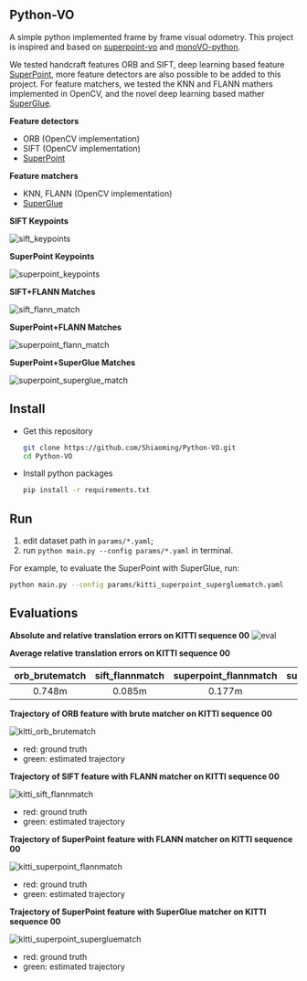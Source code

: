 ## Python-VO
A simple python implemented frame by frame visual odometry. This project is inspired and based on [superpoint-vo](https://github.com/syinari0123/SuperPoint-VO) and [monoVO-python](https://github.com/uoip/monoVO-python).

We tested handcraft features ORB and SIFT, deep learning based feature [SuperPoint](https://github.com/magicleap/SuperPointPretrainedNetwork), more feature detectors are also possible to be added to this project.
For feature matchers, we tested the KNN and FLANN mathers implemented in OpenCV, and the novel deep learning based mather [SuperGlue](https://github.com/magicleap/SuperGluePretrainedNetwork).

**Feature detectors**
- ORB (OpenCV implementation)
- SIFT (OpenCV implementation)
- [SuperPoint](https://github.com/magicleap/SuperPointPretrainedNetwork) 

**Feature matchers**
- KNN, FLANN (OpenCV implementation)
- [SuperGlue](https://github.com/magicleap/SuperGluePretrainedNetwork)

**SIFT Keypoints**

![sift_keypoints](screenshots/sift_keypoints.png)

**SuperPoint Keypoints**

![superpoint_keypoints](screenshots/superpoint_keypoints.png)

**SIFT+FLANN Matches**

![sift_flann_match](screenshots/sift_flann_match.png)

**SuperPoint+FLANN Matches**

![superpoint_flann_match](screenshots/superpoint_flann_match.png)

**SuperPoint+SuperGlue Matches**

![superpoint_superglue_match](screenshots/superpoint_superglue_match.png)

## Install

- Get this repository
    ```bash
    git clone https://github.com/Shiaoming/Python-VO.git
    cd Python-VO
    ``` 
  
- Install python packages
    ```bash
    pip install -r requirements.txt
    ```

## Run
1. edit dataset path in `params/*.yaml`;
2. run `python main.py --config params/*.yaml` in terminal.
    
For example, to evaluate the SuperPoint with SuperGlue, run:

```bash
python main.py --config params/kitti_superpoint_supergluematch.yaml
```

## Evaluations
**Absolute and relative translation errors on KITTI sequence 00**
![eval](results/eval.png)

**Average relative translation errors on KITTI sequence 00**

| orb_brutematch |     sift_flannmatch | superpoint_flannmatch | superpoint_supergluematch |
| :------------: | :-------------------: | :-------------------: | :-----------------------: |
|     0.748m     |        0.085m         |        0.177m         |          0.103m           |

**Trajectory of ORB feature with brute matcher on KITTI sequence 00**

![kitti_orb_brutematch](results/kitti_orb_brutematch.png)
- red: ground truth
- green: estimated trajectory

**Trajectory of SIFT feature with FLANN matcher on KITTI sequence 00**

![kitti_sift_flannmatch](results/kitti_sift_flannmatch.png)
- red: ground truth
- green: estimated trajectory

**Trajectory of SuperPoint feature with FLANN matcher on KITTI sequence 00**

![kitti_superpoint_flannmatch](results/kitti_superpoint_flannmatch.png)
- red: ground truth
- green: estimated trajectory

**Trajectory of SuperPoint feature with SuperGlue matcher on KITTI sequence 00**

![kitti_superpoint_supergluematch](results/kitti_superpoint_supergluematch.png)
- red: ground truth
- green: estimated trajectory
